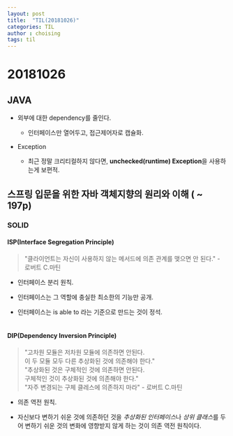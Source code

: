 ```yaml
---
layout: post
title:  "TIL(20181026)"
categories: TIL
author : choising
tags: til
---
```


# 20181026

## JAVA

- 외부에 대한 dependency를 줄인다.
    - 인터페이스만 열어두고, 접근제어자로 캡슐화.

- Exception
    - 최근 정말 크리티컬하지 않다면, **unchecked(runtime) Exception**을 사용하는게 보편적.



## 스프링 입문을 위한 자바 객체지향의 원리와 이해 ( ~ 197p)

### SOLID

#### ISP(Interface Segregation Principle)

> "클라이언트는 자신이 사용하지 않는 메서드에 의존 관계를 맺으면 안 된다." - 로버트 C.마틴

- 인터페이스 분리 원칙.

- 인터페이스는 그 역할에 충실한 최소한의 기능만 공개.
- 인터페이스는 is able to 라는 기준으로 만드는 것이 정석.
<br><br>

#### DIP(Dependency Inversion Principle)

> "고차원 모듈은 저차원 모듈에 의존하면 안된다.<br>
이 두 모듈 모두 다른 추상화된 것에 의존해야 한다."<br>
"추상화된 것은 구체적인 것에 의존하면 안된다.<br>
구체적인 것이 추상화된 것에 의존해야 한다."<br>
"자주 변경되는 구체 클레스에 의존하지 마라" - 로버트 C.마틴

- 의존 역전 원칙.

- 자신보다 변하기 쉬운 것에 의존하던 것을 *추상화된 인터페이스*나 *상위 클래스*를 두어 변하기 쉬운 것의 변화에 영향받지 않게 하는 것이 의존 역전 원칙이다.
<br><br>